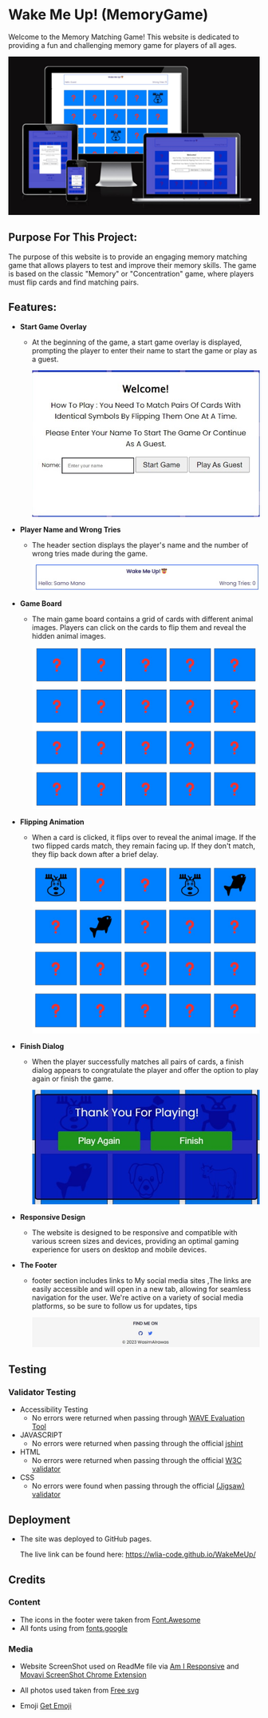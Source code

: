 # Wake Me Up! (MemoryGame)

Welcome to the Memory Matching Game! This website is dedicated to providing a fun and challenging memory game for players of all ages.

![website_Screenshot](./assets/readme_media/website_Screenshot.jpg)

## Purpose For This Project:

The purpose of this website is to provide an engaging memory matching game that allows players to test and improve their memory skills. The game is based on the classic "Memory" or "Concentration" game, where players must flip cards and find matching pairs.

## Features:

- **Start Game Overlay**

  - At the beginning of the game, a start game overlay is displayed, prompting the player to enter their name to start the game or play as a guest.

    ![Start_Game_Overlay_image](./assets/readme_media/Start_Game_Overlay_image.jpg)

- **Player Name and Wrong Tries**

  - The header section displays the player's name and the number of wrong tries made during the game.

    ![header_image](./assets/readme_media/Footer_image.jpg)

- **Game Board**

  - The main game board contains a grid of cards with different animal images. Players can click on the cards to flip them and reveal the hidden animal images.

    ![Game_Board_image](./assets/readme_media/Game_Board_image.jpg)

- **Flipping Animation**

  - When a card is clicked, it flips over to reveal the animal image. If the two flipped cards match, they remain facing up. If they don't match, they flip back down after a brief delay.

    ![Flipping_Animation_image](./assets/readme_media/Flipping_Animation_image.jpg)

- **Finish Dialog**

  - When the player successfully matches all pairs of cards, a finish dialog appears to congratulate the player and offer the option to play again or finish the game.

    ![Finish_Dialog](./assets/readme_media/Finish_Dialog.jpg)

- **Responsive Design**

  - The website is designed to be responsive and compatible with various screen sizes and devices, providing an optimal gaming experience for users on desktop and mobile devices.

- **The Footer**

  - footer section includes links to My social media sites ,The links are easily accessible and will open in a new tab, allowing for seamless navigation for the user. We're active on a variety of social media platforms, so be sure to follow us for updates, tips

    ![Footer_image](./assets/readme_media/header_image.jpg)

## Testing

### Validator Testing

- Accessibility Testing
  - No errors were returned when passing through  [WAVE Evaluation Tool](https://wave.webaim.org/)
- JAVASCRIPT
  - No errors were returned when passing through the official [jshint](https://jshint.com/)
- HTML
  - No errors were returned when passing through the official [W3C validator](https://validator.w3.org/nu/#textarea)
- CSS
  - No errors were found when passing through the official [(Jigsaw) validator](https://jigsaw.w3.org/css-validator/validator)

## Deployment

- The site was deployed to GitHub pages.
  
  The live link can be found here: https://wlia-code.github.io/WakeMeUp/

## Credits

### Content

- The icons in the footer were taken from [Font.Awesome](https://fontawesome.com)
- All fonts using from [fonts.google](https://fonts.google.com)

### Media
- Website ScreenShot used on ReadMe file via [Am I Responsive](https://ui.dev/amiresponsive)
 and
  [Movavi ScreenShot Chrome Extension](https://www.screencapture.com/)

- All photos used taken from [Free svg](https://freesvg.org/)
- Emoji [Get Emoji](https://getemoji.com/)
